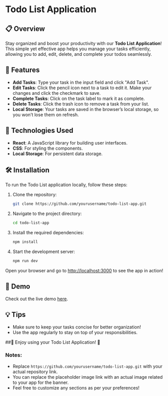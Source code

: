 # Todo List Application

## 📋 Overview

Stay organized and boost your productivity with our **Todo List Application**! This simple yet effective app helps you manage your tasks efficiently, allowing you to add, edit, delete, and complete your todos seamlessly.

## 🚀 Features

- **Add Tasks**: Type your task in the input field and click "Add Task".
- **Edit Tasks**: Click the pencil icon next to a task to edit it. Make your changes and click the checkmark to save.
- **Complete Tasks**: Click on the task label to mark it as complete.
- **Delete Tasks**: Click the trash icon to remove a task from your list.
- **Local Storage**: Your tasks are saved in the browser’s local storage, so you won’t lose them on refresh.

## 🎨 Technologies Used

- **React**: A JavaScript library for building user interfaces.
- **CSS**: For styling the components.
- **Local Storage**: For persistent data storage.

## 🛠️ Installation

To run the Todo List application locally, follow these steps:

1. Clone the repository:
   ```bash
   git clone https://github.com/yourusername/todo-list-app.git
2. Navigate to the project directory:
   ```bash
   cd todo-list-app
3. Install the required dependencies:
   ```bash
   npm install
4. Start the development server:
   ```bash
   npm run dev

Open your browser and go to [http://localhost:3000](http://localhost:3000) to see the app in action!

## 📱 Demo
Check out the live demo [here](https://sk-todolist-web.netlify.app/).

## 💡 Tips
- Make sure to keep your tasks concise for better organization!
- Use the app regularly to stay on top of your responsibilities.

##🎉 Enjoy using your Todo List Application! 🎉
### Notes:
- Replace `https://github.com/yourusername/todo-list-app.git` with your actual repository link.
- You can replace the placeholder image link with an actual image related to your app for the banner.
- Feel free to customize any sections as per your preferences!

